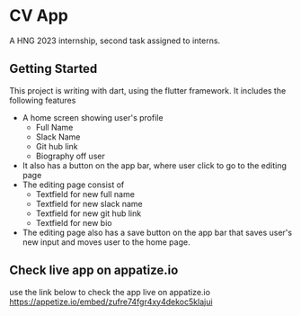 # CV App

A HNG 2023 internship, second task assigned to interns.

## Getting Started

This project is writing with dart, using the flutter framework. It includes the following features
- A home screen showing user's profile
    - Full Name
    - Slack Name
    - Git hub link
    - Biography off user
- It also has a button on the app bar, where user click to go to the editing page
- The editing page consist of
    - Textfield for new full name
    - Textfield for new slack name
    - Textfield for new git hub link
    - Textfield for new bio
- The editing page also has a save button on the app bar that saves user's new input and moves user to the home page.

## Check live app on appatize.io 
use the link below to check the app live on appatize.io
https://appetize.io/embed/zufre74fgr4xy4dekoc5klajui